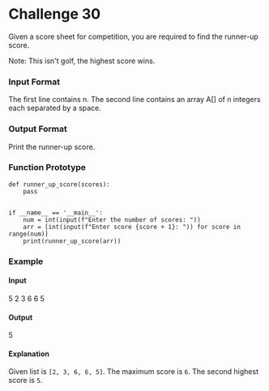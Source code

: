 # Challenge 30

Given a score sheet for competition, you are required to find the runner-up
score.

Note: This isn't golf, the highest score wins.

### Input Format

The first line contains n. The second line contains an array A[] of n integers
each separated by a space.

### Output Format

Print the runner-up score.

### Function Prototype

```
def runner_up_score(scores):
    pass


if __name__ == '__main__':
    num = int(input(f"Enter the number of scores: "))
    arr = [int(input(f"Enter score {score + 1}: ")) for score in range(num)]
    print(runner_up_score(arr))
```

### Example

#### Input
5
2 3 6 6 5

#### Output
5

#### Explanation

Given list is `[2, 3, 6, 6, 5]`. The maximum score is `6`. The second highest
score is `5`. 
